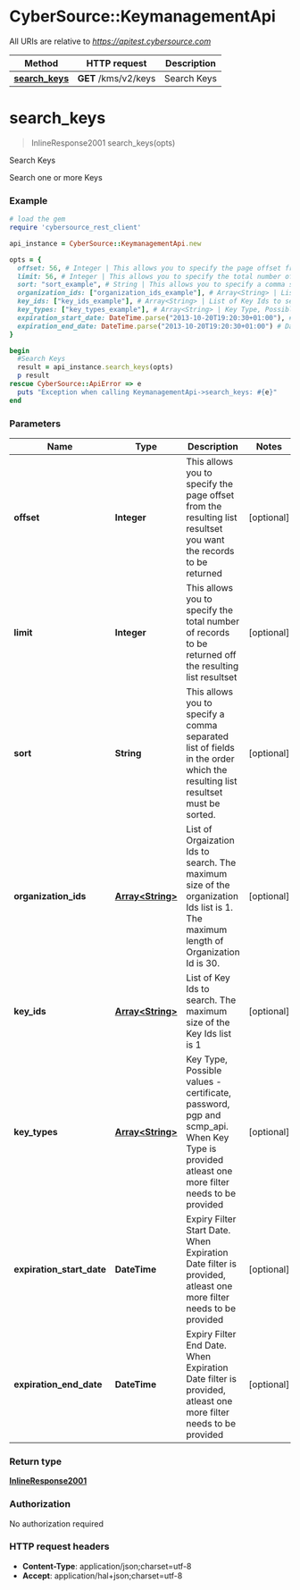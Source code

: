 # CyberSource::KeymanagementApi

All URIs are relative to *https://apitest.cybersource.com*

Method | HTTP request | Description
------------- | ------------- | -------------
[**search_keys**](KeymanagementApi.md#search_keys) | **GET** /kms/v2/keys | Search Keys


# **search_keys**
> InlineResponse2001 search_keys(opts)

Search Keys

Search one or more Keys

### Example
```ruby
# load the gem
require 'cybersource_rest_client'

api_instance = CyberSource::KeymanagementApi.new

opts = { 
  offset: 56, # Integer | This allows you to specify the page offset from the resulting list resultset you want the records to be returned
  limit: 56, # Integer | This allows you to specify the total number of records to be returned off the resulting list resultset
  sort: "sort_example", # String | This allows you to specify a comma separated list of fields in the order which the resulting list resultset must be sorted.
  organization_ids: ["organization_ids_example"], # Array<String> | List of Orgaization Ids to search. The maximum size of the organization Ids list is 1. The maximum length of Organization Id is 30.
  key_ids: ["key_ids_example"], # Array<String> | List of Key Ids to search. The maximum size of the Key Ids list is 1
  key_types: ["key_types_example"], # Array<String> | Key Type, Possible values -  certificate, password, pgp and scmp_api. When Key Type is provided atleast one more filter needs to be provided
  expiration_start_date: DateTime.parse("2013-10-20T19:20:30+01:00"), # DateTime | Expiry Filter Start Date. When Expiration Date filter is provided, atleast one more filter needs to be provided
  expiration_end_date: DateTime.parse("2013-10-20T19:20:30+01:00") # DateTime | Expiry Filter End Date. When Expiration Date filter is provided, atleast one more filter needs to be provided
}

begin
  #Search Keys
  result = api_instance.search_keys(opts)
  p result
rescue CyberSource::ApiError => e
  puts "Exception when calling KeymanagementApi->search_keys: #{e}"
end
```

### Parameters

Name | Type | Description  | Notes
------------- | ------------- | ------------- | -------------
 **offset** | **Integer**| This allows you to specify the page offset from the resulting list resultset you want the records to be returned | [optional] 
 **limit** | **Integer**| This allows you to specify the total number of records to be returned off the resulting list resultset | [optional] 
 **sort** | **String**| This allows you to specify a comma separated list of fields in the order which the resulting list resultset must be sorted. | [optional] 
 **organization_ids** | [**Array&lt;String&gt;**](String.md)| List of Orgaization Ids to search. The maximum size of the organization Ids list is 1. The maximum length of Organization Id is 30. | [optional] 
 **key_ids** | [**Array&lt;String&gt;**](String.md)| List of Key Ids to search. The maximum size of the Key Ids list is 1 | [optional] 
 **key_types** | [**Array&lt;String&gt;**](String.md)| Key Type, Possible values -  certificate, password, pgp and scmp_api. When Key Type is provided atleast one more filter needs to be provided | [optional] 
 **expiration_start_date** | **DateTime**| Expiry Filter Start Date. When Expiration Date filter is provided, atleast one more filter needs to be provided | [optional] 
 **expiration_end_date** | **DateTime**| Expiry Filter End Date. When Expiration Date filter is provided, atleast one more filter needs to be provided | [optional] 

### Return type

[**InlineResponse2001**](InlineResponse2001.md)

### Authorization

No authorization required

### HTTP request headers

 - **Content-Type**: application/json;charset=utf-8
 - **Accept**: application/hal+json;charset=utf-8



